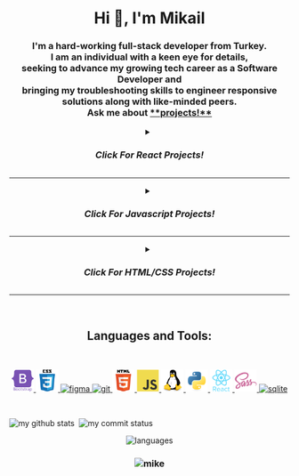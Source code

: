 

<!--
**Mikaildokgoz/Mikaildokgoz** is a ✨ _special_ ✨ repository because its `README.md` (this file) appears on your GitHub profile.

Here are some ideas to get you started:

- 🔭 I’m currently working on ...
- 🌱 I’m currently learning ...
- 👯 I’m looking to collaborate on ...
- 🤔 I’m looking for help with ...
- 💬 Ask me about ...
- 📫 How to reach me: ...
- 😄 Pronouns: ...
- ⚡ Fun fact: ...
-->

<h1 align="center">Hi 👋, I'm Mikail</h1>
<h3 align="center">I'm a hard-working full-stack developer from Turkey. <br> I am an individual with a keen eye for details, <br> seeking to advance my growing tech career as a Software Developer and <br> bringing my troubleshooting skills to engineer responsive solutions along with like-minded peers.<br> Ask me about <a href="https://github.com/Mikaildokgoz?tab=repositories">**projects!**</a></h3>

<details align="center">
  <summary><h3><em>Click For React Projects!</em></h3></summary>

  <p><a href="https://fireblogapp-mikers.netlify.app/" target="_blank" rel="noreferrer">FireBlogApp</a></p>
  <p><a href="https://reactrandomuser2.netlify.app/" target="_blank" rel="noreferrer">ReactRandomUserApp2</a></p>
  <p><a href="https://reactrandomapp1.netlify.app" target="_blank" rel="noreferrer">ReactRandomUserApp1</a></p>
  <p><a href="https://Mikaildokgoz.github.io/RecipeApp" target="_blank" rel="noreferrer">RecipeApp</a></p>
  <p><a href="https://firebase-movieapp.netlify.app/" target="_blank" rel="noreferrer">ReactMovieApp</a></p>
  <p><a href="https://tasktracer.netlify.app/" target="_blank" rel="noreferrer">ReactTaskTracker</a></p>
  <p><a href="https://react-projecttour.netlify.app" target="_blank" rel="noreferrer">ReactTourPlaces</a></p>
  <p><a href="https://mikail-language-cards.netlify.app" target="_blank" rel="noreferrer">ReactLanguageCards</a></p>
  <p><a href="https://jobtasktarget.netlify.app/" target="_blank" rel="noreferrer">MyTaskExample</a></p>
  
  
  
  
</details>
  <hr/>
    
<details align="center">
  <summary><h3><em>Click For Javascript Projects!</em></h3></summary>
   <p><a href="https://mikaildokgoz.github.io/JavaScriptProject/LotteryGame" target="_blank" rel="noreferrer">1 --> LuckyNumbers</a></p>
  <p><a href="https://mikaildokgoz.github.io/JavaScriptProject/CountryNeighbours" target="_blank" rel="noreferrer">2 --> CountryNeighbours</a></p>
  <p><a href="https://mikaildokgoz.github.io/JavaScriptProject/CheckoutPage" target="_blank" rel="noreferrer">3 --> Checkout</a></p>
  <p><a href="https://mikaildokgoz.github.io/JavaScriptProject/Portfolio_SASS_Project" target="_blank" rel="noreferrer">4 --> PortfolioProject_SASS </a></p>
   <p><a href="https://mikaildokgoz.github.io/JavaScriptProject/ExactAgeCalculator" target="_blank" rel="noreferrer">5 --> ExactAgeCalculator</a></p>
  <p><a href="https://mikaildokgoz.github.io/JavaScriptProject/AddDeleteItem(basic)" target="_blank" rel="noreferrer">6 --> AddDeleteItem(basic)</a></p>
  <p><a href="https://mikaildokgoz.github.io/JavaScriptProject/PingPong-Game" target="_blank" rel="noreferrer">7 --> PingPong-Game</a></p>
  <p><a href="https://mikaildokgoz.github.io/JavaScriptProject/AddDeleteItem(intermediate)" target="_blank" rel="noreferrer">8 --> AddDeleteItem(intermediate)</a></p>
  <p><a href="https://mikaildokgoz.github.io/JavaScriptProject/todoApp(advanced)" target="_blank" rel="noreferrer">9 --> TodoApp(advanced)</a></p>
  <p><a href="https://mikaildokgoz.github.io/JavaScriptProject/todoApp(createdDoubleList)" target="_blank" rel="noreferrer">10 --> TodoApp(createdDoubleList)</a></p>
  <p><a href="https://mikaildokgoz.github.io/JavaScriptProject/NumberGuessing-Game" target="_blank" rel="noreferrer">11 --> NumberGuessingGame</a></p>
  <p><a href="https://mikaildokgoz.github.io/JavaScriptProject/SpinnerCalculator" target="_blank" rel="noreferrer">12 --> SpinnerNumbers</a></p>
  <p><a href="https://mikaildokgoz.github.io/JavaScriptProject/CheckDailyRoutine" target="_blank" rel="noreferrer">13 --> CheckDailyRoutine</a></p>
  <p><a href="https://mikaildokgoz.github.io/JavaScriptProject/IOS_Calculator" target="_blank" rel="noreferrer">14 --> IphoneCalculator</a></p>
  <p><a href="https://mikaildokgoz.github.io/JavaScriptProject/JSON-Exercise" target="_blank" rel="noreferrer">15 --> JSON_exercise</a></p>
  <p><a href="https://mikaildokgoz.github.io/JavaScriptProject/questionApp" target="_blank" rel="noreferrer">16 --> QuestionApp</a></p>
  <p><a href="https://mikaildokgoz.github.io/JavaScriptProject/profileFinderFromApi" target="_blank" rel="noreferrer">17 --> ProfileFinderFromApi</a></p>
  <p><a href="https://mikaildokgoz.github.io/JavaScriptProject/RegisterUserPage-AxiosExercise" target="_blank" rel="noreferrer">18 --> RegisterUserPage_Axios-Exercise </a></p>
  <p><a href="https://mikaildokgoz.github.io/JavaScriptProject/WeatherApp" target="_blank" rel="noreferrer">19 --> WeatherApp</a></p>
  
  
  <p><a href="https://mikaildokgoz.github.io/JavaScriptProject/restApi-HTTPGetRequest/" target="_blank" rel="noreferrer">20 --> RestApi_HTTP_GetRequest </a></p>
 
</details>
  <hr/>

<details align="center">
  <summary><h3><em>Click For HTML/CSS Projects!</em></h3></summary>
  
  <p><a href="https://github.com/Mikaildokgoz/HTML-CSS/tree/main/SASS_Project" target="_blank" rel="noreferrer">SASS_Project</a></p>
  <p><a href="https://github.com/Mikaildokgoz/HTML-CSS/tree/main/projects/PARALAX-example" target="_blank" rel="noreferrer">Paralax</a></p>
  <p><a href="https://github.com/Mikaildokgoz/HTML-CSS/tree/main/projects/google" target="_blank" rel="noreferrer">Google</a></p>
  <p><a href="https://github.com/Mikaildokgoz/HTML-CSS/tree/main/projects/grid" target="_blank" rel="noreferrer">Grid</a></p>
  <p><a href="https://ersenozturk.github.io/HTML-CSS-Exercises/parallax-web-site/index.html" target="_blank" rel="noreferrer">parallax-web-site</a></p>
  <p><a href="https://github.com/Mikaildokgoz/HTML-CSS/tree/main/projects/netflix_survey" target="_blank" rel="noreferrer">netflixSurvey</a></p>
  <p><a href="https://ersenozturk.github.io/HTML-CSS-Exercises/impossible_is_nothing_web_design/index.html" target="_blank" rel="noreferrer">impossible_is_nothing_web_design</a></p>
  <p><a href="https://ersenozturk.github.io/HTML-CSS-Exercises/LanguageCourseSurveyForm/index.html" target="_blank" rel="noreferrer">LanguageCourseSurveyForm</a></p>
  
</details>
  <hr/>

<p>&nbsp</p>

<h2 align="center"> Languages and Tools: </h2>
<p>&nbsp</p>
<p align="center"> <a href="https://getbootstrap.com" target="_blank" rel="noreferrer"> <img src="https://raw.githubusercontent.com/devicons/devicon/master/icons/bootstrap/bootstrap-plain-wordmark.svg" alt="bootstrap" width="40" height="40"/> </a> <a href="https://www.w3schools.com/css/" target="_blank" rel="noreferrer"> <img src="https://raw.githubusercontent.com/devicons/devicon/master/icons/css3/css3-original-wordmark.svg" alt="css3" width="40" height="40"/> </a> <a href="https://www.figma.com/" target="_blank" rel="noreferrer"> <img src="https://www.vectorlogo.zone/logos/figma/figma-icon.svg" alt="figma" width="40" height="40"/> </a> <a href="https://git-scm.com/" target="_blank" rel="noreferrer"> <img src="https://www.vectorlogo.zone/logos/git-scm/git-scm-icon.svg" alt="git" width="40" height="40"/> </a> <a href="https://www.w3.org/html/" target="_blank" rel="noreferrer"> <img src="https://raw.githubusercontent.com/devicons/devicon/master/icons/html5/html5-original-wordmark.svg" alt="html5" width="40" height="40"/> </a> <a href="https://developer.mozilla.org/en-US/docs/Web/JavaScript" target="_blank" rel="noreferrer"> <img src="https://raw.githubusercontent.com/devicons/devicon/master/icons/javascript/javascript-original.svg" alt="javascript" width="40" height="40"/> </a> <a href="https://www.linux.org/" target="_blank" rel="noreferrer"> <img src="https://raw.githubusercontent.com/devicons/devicon/master/icons/linux/linux-original.svg" alt="linux" width="40" height="40"/> </a> <a href="https://www.python.org" target="_blank" rel="noreferrer"> <img src="https://raw.githubusercontent.com/devicons/devicon/master/icons/python/python-original.svg" alt="python" width="40" height="40"/> </a> <a href="https://reactjs.org/" target="_blank" rel="noreferrer"> <img src="https://raw.githubusercontent.com/devicons/devicon/master/icons/react/react-original-wordmark.svg" alt="react" width="40" height="40"/> </a> <a href="https://sass-lang.com" target="_blank" rel="noreferrer"> <img src="https://raw.githubusercontent.com/devicons/devicon/master/icons/sass/sass-original.svg" alt="sass" width="40" height="40"/> </a> <a href="https://www.sqlite.org/" target="_blank" rel="noreferrer"> <img src="https://www.vectorlogo.zone/logos/sqlite/sqlite-icon.svg" alt="sqlite" width="40" height="40"/> </a> </p>
<p>&nbsp</p>

<p align="left">
<img src="https://github-readme-stats.vercel.app/api?username=Mikaildokgoz&theme=chartreuse-dark" alt="my github stats" width="49%"/>&nbsp;
<img src="https://github-readme-streak-stats.herokuapp.com/?user=Mikaildokgoz&theme=chartreuse-dark" alt="my commit status" width="49%" /> </p>
<p align="center"> <img src="https://github-readme-stats.vercel.app/api/top-langs/?username=Mikaildokgoz&theme=chartreuse-dark&layout=compact" alt="languages" width="50%" > </p>

<h3 align="center"> <img src="https://komarev.com/ghpvc/?username=Mikaildokgoz&label=Profile%20views&color=0e75b6&style=flat" alt="mike" /> </h3>
